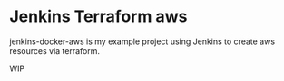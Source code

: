 # Jenkins Terraform aws
jenkins-docker-aws is my example project using Jenkins to create aws resources via terraform.  
  
WIP
